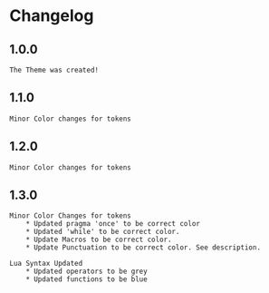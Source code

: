 # Changelog 

## 1.0.0
    The Theme was created!

## 1.1.0
    Minor Color changes for tokens

## 1.2.0 
    Minor Color changes for tokens

## 1.3.0
    Minor Color Changes for tokens
        * Updated pragma 'once' to be correct color
        * Updated 'while' to be correct color.
        * Update Macros to be correct color.
        * Update Punctuation to be correct color. See description.

    Lua Syntax Updated
        * Updated operators to be grey
        * Updated functions to be blue



